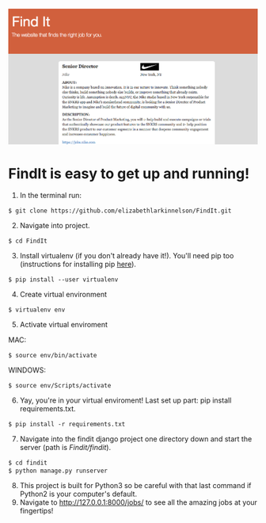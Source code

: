 ![alt text](https://github.com/elizabethlarkinnelson/FindIt/blob/master/FindItPhotos/FindIt2.jpg)

# FindIt is easy to get up and running! 

1. In the terminal run:
``` 
$ git clone https://github.com/elizabethlarkinnelson/FindIt.git
```
2. Navigate into project.
```
$ cd FindIt
```
3. Install virtualenv (if you don't already have it!). You'll need pip too (instructions for installing pip [here](https://pip.pypa.io/en/stable/installing/)).
```
$ pip install --user virtualenv
```
4. Create virtual environment
```
$ virtualenv env
```
5. Activate virtual enviroment 

MAC:
```
$ source env/bin/activate
```
WINDOWS:
```
$ source env/Scripts/activate
```
6. Yay, you're in your virtual enviroment! Last set up part: pip install requirements.txt.
```
$ pip install -r requirements.txt
```
7. Navigate into the findit django project one directory down and start the server (path is *Findit/findit*).
```
$ cd findit
$ python manage.py runserver
```
8. This project is built for Python3 so be careful with that last command if Python2 is your computer's default.
9. Navigate to http://127.0.0.1:8000/jobs/ to see all the amazing jobs at your fingertips!

